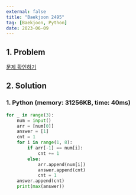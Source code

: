 ```yaml
---
external: false
title: "Baekjoon 2495"
tag: [Baekjoon, Python]
date: 2023-06-09
---
```


## 1. Problem

[문제 확인하기](https://www.acmicpc.net/problem/2495)

## 2. Solution

### 1. Python (memory: 31256KB, time: 40ms)

```python
for _ in range(3):
    num = input()
    arr = [num[0]]
    answer = [1]
    cnt = 1
    for i in range(1, 8):
        if arr[-1] == num[i]:
            cnt += 1
        else:
            arr.append(num[i])
            answer.append(cnt)
            cnt = 1
    answer.append(cnt)
    print(max(answer))
```
